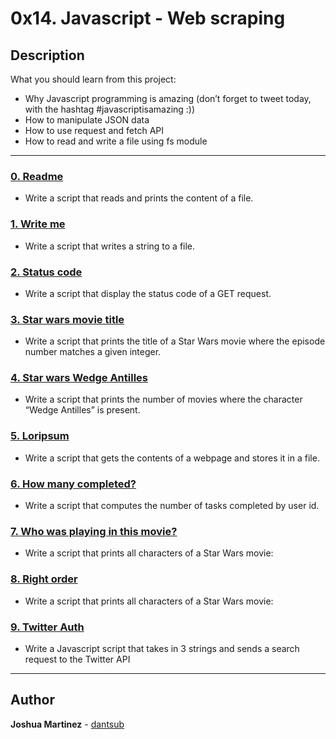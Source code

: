 # 0x14. Javascript - Web scraping

## Description

What you should learn from this project:

* Why Javascript programming is amazing (don’t forget to tweet today, with the hashtag #javascriptisamazing :))
* How to manipulate JSON data
* How to use request and fetch API
* How to read and write a file using fs module

---

### [0. Readme](./0-readme.js)

* Write a script that reads and prints the content of a file.

### [1. Write me](./1-writeme.js)

* Write a script that writes a string to a file.

### [2. Status code](./2-statuscode.js)

* Write a script that display the status code of a GET request.

### [3. Star wars movie title](./3-starwars_title.js)

* Write a script that prints the title of a Star Wars movie where the episode number matches a given integer.

### [4. Star wars Wedge Antilles](./4-starwars_count.js)

* Write a script that prints the number of movies where the character “Wedge Antilles” is present.

### [5. Loripsum](./5-request_store.js)

* Write a script that gets the contents of a webpage and stores it in a file.

### [6. How many completed?](./6-completed_tasks.js)

* Write a script that computes the number of tasks completed by user id.

### [7. Who was playing in this movie?](./100-starwars_characters.js)

* Write a script that prints all characters of a Star Wars movie:

### [8. Right order](./101-starwars_characters.js)

* Write a script that prints all characters of a Star Wars movie:

### [9. Twitter Auth](./102-search_twitter.js)

* Write a Javascript script that takes in 3 strings and sends a search request to the Twitter API

---

## Author

**Joshua Martinez** - [dantsub](https://github.com/dantsub)
